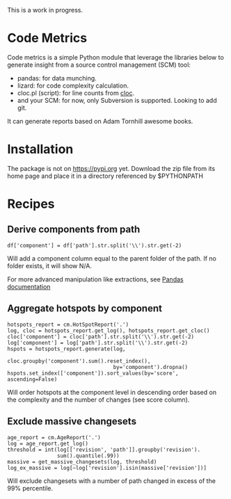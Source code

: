 This is a work in progress.

Code Metrics
============

Code metrics is a simple Python module that leverage the libraries below to 
generate insight from a source control management (SCM) tool:

- pandas: for data munching.
- lizard: for code complexity calculation.
- cloc.pl (script): for line counts from [cloc](http://cloc.sourceforge.net/).
- and your SCM: for now, only Subversion is supported. Looking to add git.

It can generate reports based on Adam Tornhill awesome books.


Installation
============

The package is not on https://pypi.org yet. Download the zip file from its
home page and place it in a directory referenced by $PYTHONPATH


Recipes
=======

Derive components from path
---------------------------

```
df['component'] = df['path'].str.split('\\').str.get(-2)
```

Will add a component column equal to the parent folder of the path. If no
folder exists, it will show N/A.

For more advanced manipulation like extractions, see [Pandas documentation](https://pandas.pydata.org/pandas-docs/stable/text.html)


Aggregate hotspots by component
-------------------------------

```
hotspots_report = cm.HotSpotReport('.')
log, cloc = hotspots_report.get_log(), hotspots_report.get_cloc()
cloc['component'] = cloc['path'].str.split('\\').str.get(-2)
log['component'] = log['path'].str.split('\\').str.get(-2)
hspots = hotspots_report.generate(log,
                                  cloc.groupby('component').sum().reset_index(),
                                  by='component').dropna()
hspots.set_index(['component']).sort_values(by='score', ascending=False)
```

Will order hotspots at the component level in descending order based on the 
complexity and the number of changes (see score column).

Exclude massive changesets
--------------------------

```
age_report = cm.AgeReport('.')
log = age_report.get_log()
threshold = int(log[['revision', 'path']].groupby('revision').
                sum().quantile(.99))
massive = get_massive_changesets(log, threshold)
log_ex_massive = log[~log['revision'].isin(massive['revision'])]
```

Will exclude changesets with a number of path changed in excess of the 99%
percentile.

